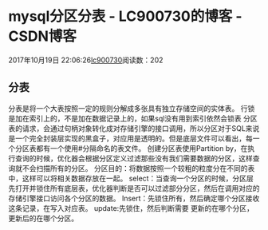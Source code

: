# mysql分区分表 - LC900730的博客 - CSDN博客
2017年10月19日 22:06:26[lc900730](https://me.csdn.net/LC900730)阅读数：202
## 分表
分表是将一个大表按照一定的规则分解成多张具有独立存储空间的实体表。
行锁是加在索引上的，不是加在数据记录上的，如果sql没有用到索引依然会锁表
分区表的请求，会通过句柄对象转化成对存储引擎的接口调用，所以分区对于SQL来说是一个完全封装层实现的黑盒子，对应用是透明的。但是底层文件可以看出，每一个分区表都有一个使用#分隔命名的表文件。
创建分区表使用Partition by，在执行查询的时候，优化器会根据分区定义过滤那些没有我们需要数据的分区，这样查询就不会扫描所有的分区。
分区目的：将数据按照一个较粗的粒度分在不同的表中，这样可以将相关数据存放在一起。
select：当查询一个分区的时候，分区层先打开并锁住所有底层表，优化器判断是否可以过滤部分分区，然后在调用对应的存储引擎接口访问各个分区的数据。 
Insert：先锁住所有，然后确定哪个分区接收这条记录，在写入对应表。 
update:先锁住，然后判断需要 更新的在哪个分区，更新后的在哪个分区。
